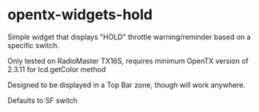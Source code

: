 # opentx-widgets-hold

Simple widget that displays "HOLD" throttle warning/reminder based on a specific switch.

Only tested on RadioMaster TX16S, requires minimum OpenTX version of 2.3.11 for lcd.getColor method

Designed to be displayed in a Top Bar zone, though will work anywhere.

Defaults to SF switch
